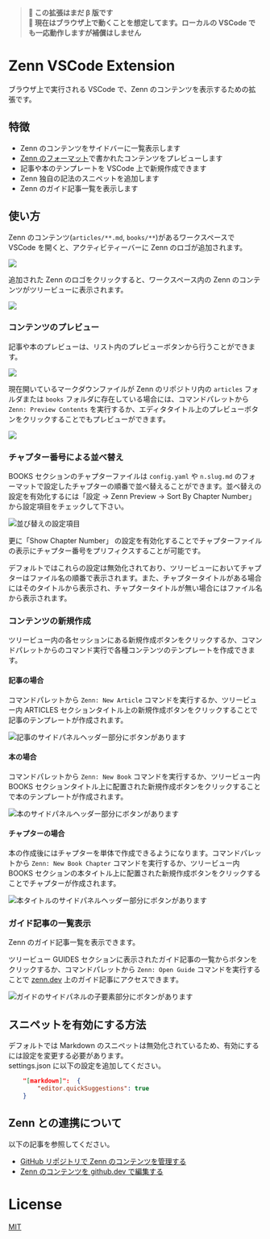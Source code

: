 > **🚩 この拡張はまだ β 版です** <br /> 
> **🚩 現在はブラウザ上で動くことを想定してます。ローカルの VSCode でも一応動作しますが補償はしません**

# Zenn VSCode Extension

ブラウザ上で実行される VSCode で、Zenn のコンテンツを表示するための拡張です。

## 特徴

- Zenn のコンテンツをサイドバーに一覧表示します
- [Zenn のフォーマット](https://zenn.dev/zenn/articles/markdown-guide)で書かれたコンテンツをプレビューします
- 記事や本のテンプレートを VSCode 上で新規作成できます
- Zenn 独自の記法のスニペットを追加します
- Zenn のガイド記事一覧を表示します

## 使い方

Zenn のコンテンツ(`articles/**.md`, `books/**`)があるワークスペースで VSCode を開くと、アクティビティーバーに Zenn のロゴが追加されます。

![](https://user-images.githubusercontent.com/97154037/200182145-b3c9c794-35ad-4064-9223-0308501cda86.png)

追加された Zenn のロゴをクリックすると、ワークスペース内の Zenn のコンテンツがツリービューに表示されます。

![](https://user-images.githubusercontent.com/97154037/200182141-8e15e610-25a4-4c87-b2ce-c2573a472ef6.png)

### コンテンツのプレビュー

記事や本のプレビューは、リスト内のプレビューボタンから行うことができます。

![](https://user-images.githubusercontent.com/97154037/200181486-d18012e8-a86b-4a11-a2ba-2c3272fe9dc0.gif)

現在開いているマークダウンファイルが Zenn のリポジトリ内の `articles` フォルダまたは `books` フォルダに存在している場合には、コマンドパレットから `Zenn: Preview Contents` を実行するか、エディタタイトル上のプレビューボタンをクリックすることでもプレビューができます。

![](https://user-images.githubusercontent.com/50942816/216569874-fadeeadb-a965-47ac-a7ac-1e605fcacd84.png)

### チャプター番号による並べ替え

BOOKS セクションのチャプターファイルは `config.yaml` や `n.slug.md` のフォーマットで設定したチャプターの順番で並べ替えることができます。並べ替えの設定を有効化するには「設定 → Zenn Preview → Sort By Chapter Number」から設定項目をチェックして下さい。

![並び替えの設定項目](https://user-images.githubusercontent.com/50942816/217654314-34a98eb4-ab8d-4d12-9a76-02be50cbd379.jpg)

更に「Show Chapter Number」 の設定を有効化することでチャプターファイルの表示にチャプター番号をプリフィクスすることが可能です。

デフォルトではこれらの設定は無効化されており、ツリービューにおいてチャプターはファイル名の順番で表示されます。また、チャプタータイトルがある場合にはそのタイトルから表示され、チャプタータイトルが無い場合にはファイル名から表示されます。

### コンテンツの新規作成

ツリービュー内の各セッションにある新規作成ボタンをクリックするか、コマンドパレットからのコマンド実行で各種コンテンツのテンプレートを作成できます。

#### 記事の場合

コマンドパレットから `Zenn: New Article` コマンドを実行するか、ツリービュー内 ARTICLES セクションタイトル上の新規作成ボタンをクリックすることで記事のテンプレートが作成されます。

![記事のサイドパネルヘッダー部分にボタンがあります](https://user-images.githubusercontent.com/97154037/200182139-b7d3f4c1-c016-48e9-af96-f719a145c866.png)

#### 本の場合

コマンドパレットから `Zenn: New Book` コマンドを実行するか、ツリービュー内 BOOKS セクションタイトル上に配置された新規作成ボタンをクリックすることで本のテンプレートが作成されます。

![本のサイドパネルヘッダー部分にボタンがあります](https://user-images.githubusercontent.com/97154037/200182143-0d1469f0-b5f8-425f-aeb3-120a5b9c7b7e.png)

#### チャプターの場合

本の作成後にはチャプターを単体で作成できるようになります。コマンドパレットから `Zenn: New Book Chapter` コマンドを実行するか、ツリービュー内 BOOKS セクションの本タイトル上に配置された新規作成ボタンをクリックすることでチャプターが作成されます。

![本タイトルのサイドパネルヘッダー部分にボタンがあります](https://user-images.githubusercontent.com/50942816/219618637-062f04d4-86dd-4a50-b7b1-9cb31f8b7274.jpg)

### ガイド記事の一覧表示

Zenn のガイド記事一覧を表示できます。

ツリービュー GUIDES セクションに表示されたガイド記事の一覧からボタンをクリックするか、コマンドパレットから `Zenn: Open Guide` コマンドを実行することで [zenn.dev](https://zenn.dev/zenn) 上のガイド記事にアクセスできます。

![ガイドのサイドパネルの子要素部分にボタンがあります](https://user-images.githubusercontent.com/50942816/216094321-ef951df3-5dea-4a3d-82c6-f3b4c8a387d1.jpg)

## スニペットを有効にする方法

デフォルトでは Markdown のスニペットは無効化されているため、有効にするには設定を変更する必要があります。  
settings.json に以下の設定を追加してください。

```json
    "[markdown]":  {
        "editor.quickSuggestions": true
    }
```

## Zenn との連携について

以下の記事を参照してください。

- [GitHub リポジトリで Zenn のコンテンツを管理する](https://zenn.dev/zenn/articles/connect-to-github)
- [Zenn のコンテンツを github.dev で編集する](https://zenn.dev/zenn/articles/usage-github-dev)

# License

[MIT](LICENSE)
